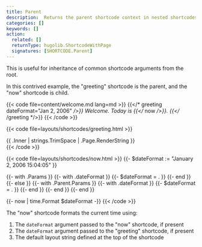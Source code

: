 ```yaml
---
title: Parent
description:  Returns the parent shortcode context in nested shortcodes.
categories: []
keywords: []
action:
  related: []
  returnType: hugolib.ShortcodeWithPage
  signatures: [SHORTCODE.Parent]
---
```


This is useful for inheritance of common shortcode arguments from the root.

In this contrived example, the "greeting" shortcode is the parent, and the "now" shortcode is child.

{{< code file=content/welcome.md lang=md >}}
{{</* greeting dateFormat="Jan 2, 2006" */>}}
Welcome. Today is {{</* now */>}}.
{{</* /greeting */>}}
{{< /code >}}

{{< code file=layouts/shortcodes/greeting.html  >}}
<div class="greeting">
  {{ .Inner | strings.TrimSpace | .Page.RenderString }}
</div>
{{< /code >}}

{{< code file=layouts/shortcodes/now.html  >}}
{{- $dateFormat := "January 2, 2006 15:04:05" }}

{{- with .Params }}
  {{- with .dateFormat }}
    {{- $dateFormat = . }}
  {{- end }}
{{- else }}
  {{- with .Parent.Params }}
    {{- with .dateFormat }}
      {{- $dateFormat = . }}
    {{- end }}
  {{- end }}
{{- end }}

{{- now | time.Format $dateFormat -}}
{{< /code >}}

The "now" shortcode formats the current time using:

1. The `dateFormat` argument passed to the "now" shortcode, if present
1. The `dateFormat` argument passed to the "greeting" shortcode, if present
1. The default layout string defined at the top of the shortcode
